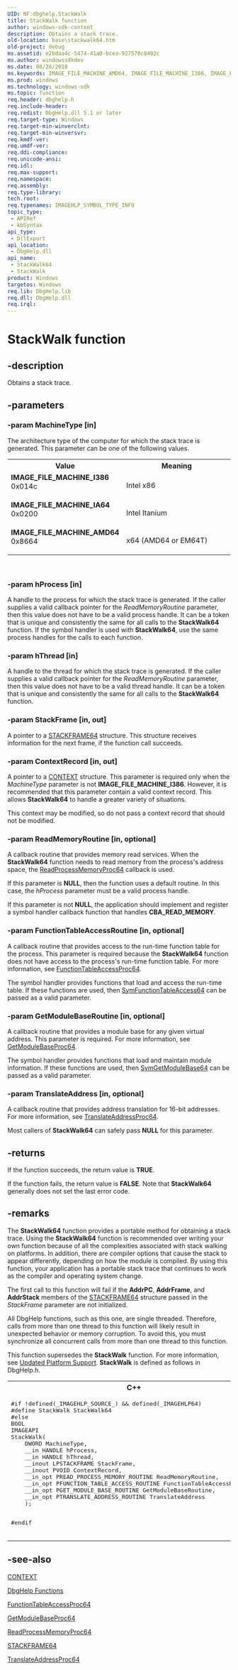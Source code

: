 ```yaml
---
UID: NF:dbghelp.StackWalk
title: StackWalk function
author: windows-sdk-content
description: Obtains a stack trace.
old-location: base\stackwalk64.htm
old-project: debug
ms.assetid: e2bdaa4c-5474-41a0-bcea-927570c8402c
ms.author: windowssdkdev
ms.date: 08/28/2018
ms.keywords: IMAGE_FILE_MACHINE_AMD64, IMAGE_FILE_MACHINE_I386, IMAGE_FILE_MACHINE_IA64, StackWalk, StackWalk function, StackWalk64, StackWalk64 function, _win32_stackwalk64, base.stackwalk64, dbghelp/StackWalk, dbghelp/StackWalk64
ms.prod: windows
ms.technology: windows-sdk
ms.topic: function
req.header: dbghelp.h
req.include-header: 
req.redist: DbgHelp.dll 5.1 or later
req.target-type: Windows
req.target-min-winverclnt: 
req.target-min-winversvr: 
req.kmdf-ver: 
req.umdf-ver: 
req.ddi-compliance: 
req.unicode-ansi: 
req.idl: 
req.max-support: 
req.namespace: 
req.assembly: 
req.type-library: 
tech.root: 
req.typenames: IMAGEHLP_SYMBOL_TYPE_INFO
topic_type:
 - APIRef
 - kbSyntax
api_type:
 - DllExport
api_location:
 - DbgHelp.dll
api_name:
 - StackWalk64
 - StackWalk
product: Windows
targetos: Windows
req.lib: DbgHelp.lib
req.dll: DbgHelp.dll
req.irql: 
---
```


# StackWalk function


## -description


Obtains a stack trace.


## -parameters




### -param MachineType [in]

The architecture type of the computer for which the stack trace is generated. This parameter can be one of 
      the following values.

<table>
<tr>
<th>Value</th>
<th>Meaning</th>
</tr>
<tr>
<td width="40%"><a id="IMAGE_FILE_MACHINE_I386"></a><a id="image_file_machine_i386"></a><dl>
<dt><b>IMAGE_FILE_MACHINE_I386</b></dt>
<dt>0x014c</dt>
</dl>
</td>
<td width="60%">
Intel x86

</td>
</tr>
<tr>
<td width="40%"><a id="IMAGE_FILE_MACHINE_IA64"></a><a id="image_file_machine_ia64"></a><dl>
<dt><b>IMAGE_FILE_MACHINE_IA64</b></dt>
<dt>0x0200</dt>
</dl>
</td>
<td width="60%">
Intel Itanium

</td>
</tr>
<tr>
<td width="40%"><a id="IMAGE_FILE_MACHINE_AMD64"></a><a id="image_file_machine_amd64"></a><dl>
<dt><b>IMAGE_FILE_MACHINE_AMD64</b></dt>
<dt>0x8664</dt>
</dl>
</td>
<td width="60%">
x64 (AMD64 or EM64T)

</td>
</tr>
</table>
 


### -param hProcess [in]

A handle to the process for which the stack trace is generated. If the caller supplies a valid callback 
      pointer for the <i>ReadMemoryRoutine</i> parameter, then this value does not have to be a 
      valid process handle. It can be a token that is unique and consistently the same for all calls to the 
      <b>StackWalk64</b> function. If the symbol handler is used with 
      <b>StackWalk64</b>, use the same process handles for the calls 
      to each function.


### -param hThread [in]

A handle to the thread for which the stack trace is generated. If the caller supplies a valid callback 
     pointer for the <i>ReadMemoryRoutine</i> parameter, then this value does not have to be a 
     valid thread handle. It can be a token that is unique and consistently the same for all calls to the 
     <b>StackWalk64</b> function.


### -param StackFrame [in, out]

A pointer to a <a href="https://msdn.microsoft.com/2809e3f1-c64a-4753-9fca-f78e89a878b2">STACKFRAME64</a> structure. This 
      structure receives information for the next frame, if the function call succeeds.


### -param ContextRecord [in, out]

A pointer to a <a href="https://msdn.microsoft.com/a6c201b3-4402-4de4-89c7-e6e2fbcd27f7">CONTEXT</a> structure. This parameter is 
       required only when the <i>MachineType</i> parameter is not 
       <b>IMAGE_FILE_MACHINE_I386</b>. However, it is recommended that this parameter contain a 
       valid context record. This allows <b>StackWalk64</b> to handle 
       a greater variety of situations.

This context may be modified, so do not pass a context record that should not be modified.


### -param ReadMemoryRoutine [in, optional]

A callback routine that provides memory read services. When the 
       <b>StackWalk64</b> function needs to read memory from the 
       process's address space, the 
       <a href="https://msdn.microsoft.com/84ff0085-295d-48bd-baa5-d6b2845520a6">ReadProcessMemoryProc64</a> callback is 
       used.

If this parameter is <b>NULL</b>, then the function uses a default routine. In this case, 
       the <i>hProcess</i> parameter must be a valid process handle.

If this parameter is not 
       <b>NULL</b>, the application should implement and register a symbol handler callback 
       function that handles <b>CBA_READ_MEMORY</b>.


### -param FunctionTableAccessRoutine [in, optional]

A callback routine that provides access to the run-time function table for the process. This parameter is 
       required because the <b>StackWalk64</b> function does not have 
       access to the process's run-time function table. For more information, see 
       <a href="https://msdn.microsoft.com/387c20b0-ed16-463c-8b11-3ac9a43548a1">FunctionTableAccessProc64</a>.

The symbol handler provides functions that load and access the run-time table. If these functions are used, 
       then <a href="https://msdn.microsoft.com/f79e6af9-9931-4bd7-ae12-29d890267a89">SymFunctionTableAccess64</a> can be 
       passed as a valid parameter.


### -param GetModuleBaseRoutine [in, optional]

A callback routine that provides a module base for any given virtual address. This parameter is required. For 
       more information, see <a href="https://msdn.microsoft.com/a1060d41-183f-4cb1-8214-afef2996ca66">GetModuleBaseProc64</a>.

The symbol handler provides functions that load and maintain module information. If these functions are used, 
       then <a href="https://msdn.microsoft.com/964d0fdb-d982-4509-8c49-0ad0a3491226">SymGetModuleBase64</a> can be passed as a valid 
       parameter.


### -param TranslateAddress [in, optional]

A callback routine that provides address translation for 16-bit addresses. For more information, see 
       <a href="https://msdn.microsoft.com/56c374df-6b48-4649-a914-5cb2f9575bf3">TranslateAddressProc64</a>.

Most callers of <b>StackWalk64</b> can safely pass 
       <b>NULL</b> for this parameter.


## -returns



If the function succeeds, the return value is <b>TRUE</b>.

If the function fails, the return value is <b>FALSE</b>. Note that 
       <b>StackWalk64</b> generally does not set the last error 
       code.




## -remarks



The <b>StackWalk64</b> function provides a portable method 
    for obtaining a stack trace. Using the <b>StackWalk64</b> 
    function is recommended over writing your own function because of all the complexities associated with stack 
    walking on platforms. In addition, there are compiler options that cause the stack to appear differently, 
    depending on how the module is compiled. By using this function, your application has a portable stack trace that 
    continues to work as the compiler and operating system change.

The first call to this function will fail if the <b>AddrPC</b>, 
    <b>AddrFrame</b>, and <b>AddrStack</b> members of the 
    <a href="https://msdn.microsoft.com/2809e3f1-c64a-4753-9fca-f78e89a878b2">STACKFRAME64</a> structure passed in the 
    <i>StackFrame</i> parameter are not initialized.

All DbgHelp functions, such as this one, are single threaded. Therefore, calls from more than one thread to 
    this function will likely result in unexpected behavior or memory corruption. To avoid this, you must synchronize 
    all concurrent calls from more than one thread to this function.

This function supersedes the <b>StackWalk</b> function. For 
   more information, see <a href="https://msdn.microsoft.com/34ec8cd3-3260-441d-b55f-4ea21c736eb1">Updated Platform Support</a>. 
   <b>StackWalk</b> is defined as follows in DbgHelp.h.
   

<div class="code"><span codelanguage="ManagedCPlusPlus"><table>
<tr>
<th>C++</th>
</tr>
<tr>
<td>
<pre>#if !defined(_IMAGEHLP_SOURCE_) &amp;&amp; defined(_IMAGEHLP64)
#define StackWalk StackWalk64
#else
BOOL
IMAGEAPI
StackWalk(
    DWORD MachineType,
    __in HANDLE hProcess,
    __in HANDLE hThread,
    __inout LPSTACKFRAME StackFrame,
    __inout PVOID ContextRecord,
    __in_opt PREAD_PROCESS_MEMORY_ROUTINE ReadMemoryRoutine,
    __in_opt PFUNCTION_TABLE_ACCESS_ROUTINE FunctionTableAccessRoutine,
    __in_opt PGET_MODULE_BASE_ROUTINE GetModuleBaseRoutine,
    __in_opt PTRANSLATE_ADDRESS_ROUTINE TranslateAddress
    );

#endif</pre>
</td>
</tr>
</table></span></div>



## -see-also




<a href="https://msdn.microsoft.com/a6c201b3-4402-4de4-89c7-e6e2fbcd27f7">CONTEXT</a>



<a href="https://msdn.microsoft.com/7b28f70b-2d97-4cc2-8064-dfb806f9cffa">DbgHelp Functions</a>



<a href="https://msdn.microsoft.com/387c20b0-ed16-463c-8b11-3ac9a43548a1">FunctionTableAccessProc64</a>



<a href="https://msdn.microsoft.com/a1060d41-183f-4cb1-8214-afef2996ca66">GetModuleBaseProc64</a>



<a href="https://msdn.microsoft.com/84ff0085-295d-48bd-baa5-d6b2845520a6">ReadProcessMemoryProc64</a>



<a href="https://msdn.microsoft.com/2809e3f1-c64a-4753-9fca-f78e89a878b2">STACKFRAME64</a>



<a href="https://msdn.microsoft.com/56c374df-6b48-4649-a914-5cb2f9575bf3">TranslateAddressProc64</a>
 

 


